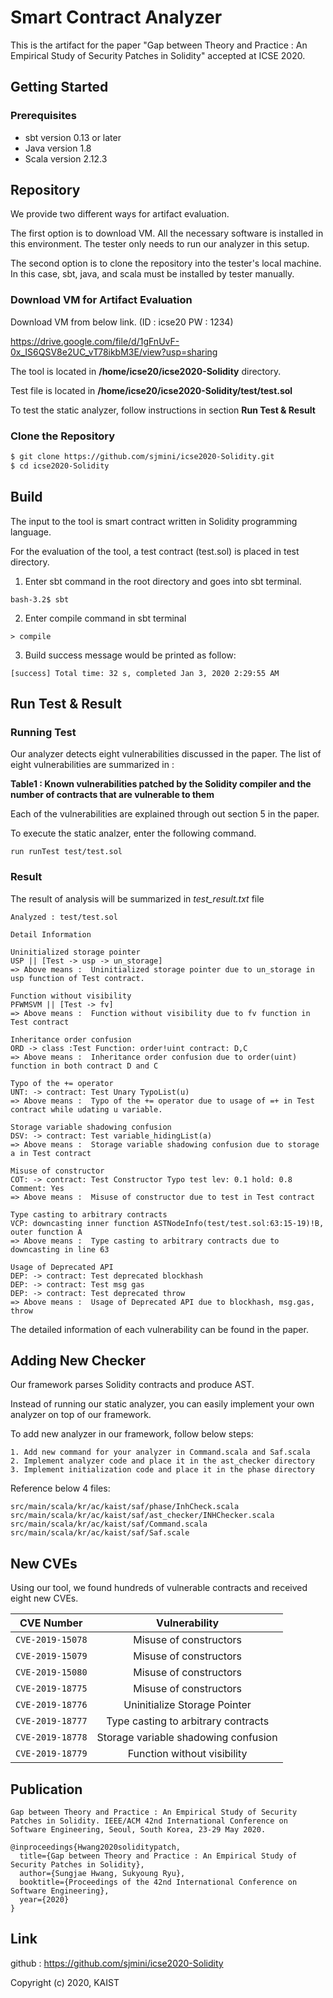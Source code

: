 # Smart Contract Analyzer
This is the artifact for the paper "Gap between Theory and Practice : 
An Empirical Study of Security Patches in Solidity" accepted at ICSE 2020.


## Getting Started

### Prerequisites

* sbt version 0.13 or later
* Java version 1.8
* Scala version 2.12.3


## Repository
We provide two different ways for artifact evaluation.

The first option is to download VM. All the necessary software is installed in this environment.
The tester only needs to run our analyzer in this setup.

The second option is to clone the repository into the tester's local machine.
In this case, sbt, java, and scala must be installed by tester manually.


### Download VM for Artifact Evaluation

Download VM from below link. (ID : icse20 PW : 1234)

https://drive.google.com/file/d/1gFnUvF-0x_IS6QSV8e2UC_vT78ikbM3E/view?usp=sharing



The tool is located in <b>/home/icse20/icse2020-Solidity</b> directory.

Test file is located in <b>/home/icse20/icse2020-Solidity/test/test.sol</b>

To test the static analyzer, follow instructions in section <b>Run Test & Result</b>

### Clone the Repository
```sh
$ git clone https://github.com/sjmini/icse2020-Solidity.git
$ cd icse2020-Solidity
```

## Build

The input to the tool is smart contract written in Solidity programming language.

For the evaluation of the tool, a test contract (test.sol) is placed in test directory.

1. Enter sbt command in the root directory and goes into sbt terminal.

```
bash-3.2$ sbt
```
2. Enter compile command in sbt terminal

```
> compile
```

3. Build success message would be printed as follow:

```
[success] Total time: 32 s, completed Jan 3, 2020 2:29:55 AM
```

## Run Test & Result

### Running Test 

Our analyzer detects eight vulnerabilities discussed in the paper. 
The list of eight vulnerabilities are summarized in :

<b>Table1 : Known vulnerabilities patched by the Solidity compiler and the number of contracts that are vulnerable to them</b>

Each of the vulnerabilities are explained through out section 5 in the paper.

To execute the static analzer, enter the following command.


```
run runTest test/test.sol
```

### Result 

The result of analysis will be summarized in <i>test_result.txt</i> file

```
Analyzed : test/test.sol

Detail Information

Uninitialized storage pointer
USP || [Test -> usp -> un_storage] 
=> Above means :  Uninitialized storage pointer due to un_storage in usp function of Test contract.

Function without visibility
PFWMSVM || [Test -> fv]
=> Above means :  Function without visibility due to fv function in Test contract

Inheritance order confusion
ORD -> class :Test Function: order!uint contract: D,C
=> Above means :  Inheritance order confusion due to order(uint) function in both contract D and C

Typo of the += operator
UNT: -> contract: Test Unary TypoList(u)
=> Above means :  Typo of the += operator due to usage of =+ in Test contract while udating u variable.

Storage variable shadowing confusion
DSV: -> contract: Test variable_hidingList(a)
=> Above means :  Storage variable shadowing confusion due to storage a in Test contract

Misuse of constructor
COT: -> contract: Test Constructor Typo test lev: 0.1 hold: 0.8 Comment: Yes
=> Above means :  Misuse of constructor due to test in Test contract

Type casting to arbitrary contracts
VCP: downcasting inner function ASTNodeInfo(test/test.sol:63:15-19)!B, outer function A
=> Above means :  Type casting to arbitrary contracts due to downcasting in line 63

Usage of Deprecated API
DEP: -> contract: Test deprecated blockhash
DEP: -> contract: Test msg gas
DEP: -> contract: Test deprecated throw
=> Above means :  Usage of Deprecated API due to blockhash, msg.gas, throw
```

The detailed information of each vulnerability can be found in the paper.


## Adding New Checker

Our framework parses Solidity contracts and produce AST.

Instead of running our static analyzer, you can easily implement your own analyzer on top of our framework.

To add new analyzer in our framework, follow below steps:
```
1. Add new command for your analyzer in Command.scala and Saf.scala
2. Implement analyzer code and place it in the ast_checker directory
3. Implement initialization code and place it in the phase directory
```

Reference below 4 files:

```
src/main/scala/kr/ac/kaist/saf/phase/InhCheck.scala
src/main/scala/kr/ac/kaist/saf/ast_checker/INHChecker.scala
src/main/scala/kr/ac/kaist/saf/Command.scala
src/main/scala/kr/ac/kaist/saf/Saf.scale
```

## New CVEs

Using our tool, we found hundreds of vulnerable contracts and received eight new CVEs.

| CVE Number | Vulnerability | 
|---|:---:|
| `CVE-2019-15078` | Misuse of constructors | 
| `CVE-2019-15079` | Misuse of constructors |
| `CVE-2019-15080` | Misuse of constructors |
| `CVE-2019-18775` | Misuse of constructors |
| `CVE-2019-18776` | Uninitialize Storage Pointer |
| `CVE-2019-18777` | Type casting to arbitrary contracts |
| `CVE-2019-18778` | Storage variable shadowing confusion |
| `CVE-2019-18779` | Function without visibility |


## Publication
```
Gap between Theory and Practice : An Empirical Study of Security Patches in Solidity. IEEE/ACM 42nd International Conference on Software Engineering, Seoul, South Korea, 23-29 May 2020.

@inproceedings{Hwang2020soliditypatch,
  title={Gap between Theory and Practice : An Empirical Study of Security Patches in Solidity},
  author={Sungjae Hwang, Sukyoung Ryu},
  booktitle={Proceedings of the 42nd International Conference on Software Engineering},
  year={2020}
}
```

## Link

github : https://github.com/sjmini/icse2020-Solidity

Copyright (c) 2020, KAIST
